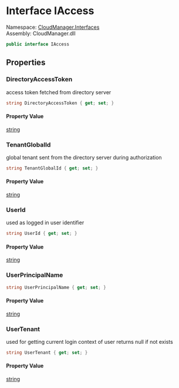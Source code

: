 #  Interface IAccess

Namespace: [CloudManager.Interfaces](CloudManager.Interfaces.md)  
Assembly: CloudManager.dll  

```csharp
public interface IAccess
```

## Properties

###  DirectoryAccessToken

access token fetched from directory server

```csharp
string DirectoryAccessToken { get; set; }
```

#### Property Value

 [string](https://learn.microsoft.com/dotnet/api/system.string)

###  TenantGlobalId

global tenant sent from the directory server during authorization

```csharp
string TenantGlobalId { get; set; }
```

#### Property Value

 [string](https://learn.microsoft.com/dotnet/api/system.string)

###  UserId

used as logged in user identifier

```csharp
string UserId { get; set; }
```

#### Property Value

 [string](https://learn.microsoft.com/dotnet/api/system.string)

###  UserPrincipalName

```csharp
string UserPrincipalName { get; set; }
```

#### Property Value

 [string](https://learn.microsoft.com/dotnet/api/system.string)

###  UserTenant

used for getting current login context of user returns null if not exists

```csharp
string UserTenant { get; set; }
```

#### Property Value

 [string](https://learn.microsoft.com/dotnet/api/system.string)

